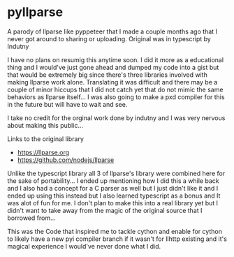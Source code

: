 # pyllparse
A parody of llparse like pyppeteer that I made a couple months ago that I never got around to sharing or uploading.  Original was in typescript by Indutny

I have no plans on resumig this anytime soon. I did it more as a educational thing and I would've just gone ahead and dumped my code into a gist but that would be extremely big since there's three libraries involved with making llparse work alone. Translating it was difficult and there may be a couple of minor hiccups that I did not catch yet that do not mimic the same behaviors as llparse itself... I was also going to make a pxd compiler for this in the future but will have to wait and see. 

I take no credit for the orginal work done by indutny and I was very nervous about making this public... 

Links to the original library 
- https://llparse.org
- https://github.com/nodejs/llparse

Unlike the typescript library all 3 of llparse's library were combined here for the sake of portability... 
I ended up mentioning how I did this a while back and I also had a concept for a C parser as well but I just didn't like it and I ended up using this instead but I also learned typescript as a bonus and It was alot of fun for me. I don't plan to make this into a real library yet but I didn't want to take away from the magic of the original source that I borrowed from...

This was the Code that inspired me to tackle cython and enable for cython to likely have a new pyi compiler branch if it wasn't for llhttp existing and it's magical experience I would've never done what I did.
